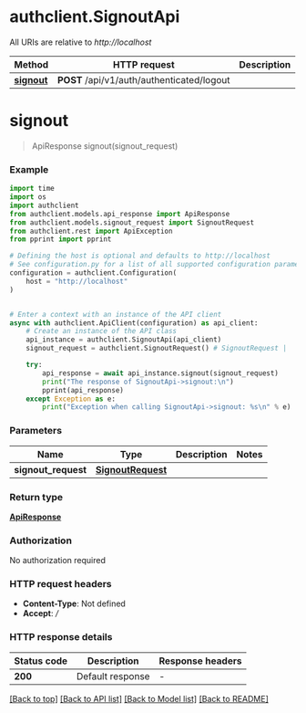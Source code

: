# authclient.SignoutApi

All URIs are relative to *http://localhost*

Method | HTTP request | Description
------------- | ------------- | -------------
[**signout**](SignoutApi.md#signout) | **POST** /api/v1/auth/authenticated/logout | 


# **signout**
> ApiResponse signout(signout_request)



### Example

```python
import time
import os
import authclient
from authclient.models.api_response import ApiResponse
from authclient.models.signout_request import SignoutRequest
from authclient.rest import ApiException
from pprint import pprint

# Defining the host is optional and defaults to http://localhost
# See configuration.py for a list of all supported configuration parameters.
configuration = authclient.Configuration(
    host = "http://localhost"
)


# Enter a context with an instance of the API client
async with authclient.ApiClient(configuration) as api_client:
    # Create an instance of the API class
    api_instance = authclient.SignoutApi(api_client)
    signout_request = authclient.SignoutRequest() # SignoutRequest | 

    try:
        api_response = await api_instance.signout(signout_request)
        print("The response of SignoutApi->signout:\n")
        pprint(api_response)
    except Exception as e:
        print("Exception when calling SignoutApi->signout: %s\n" % e)
```



### Parameters

Name | Type | Description  | Notes
------------- | ------------- | ------------- | -------------
 **signout_request** | [**SignoutRequest**](SignoutRequest.md)|  | 

### Return type

[**ApiResponse**](ApiResponse.md)

### Authorization

No authorization required

### HTTP request headers

 - **Content-Type**: Not defined
 - **Accept**: */*

### HTTP response details
| Status code | Description | Response headers |
|-------------|-------------|------------------|
**200** | Default response |  -  |

[[Back to top]](#) [[Back to API list]](../README.md#documentation-for-api-endpoints) [[Back to Model list]](../README.md#documentation-for-models) [[Back to README]](../README.md)

